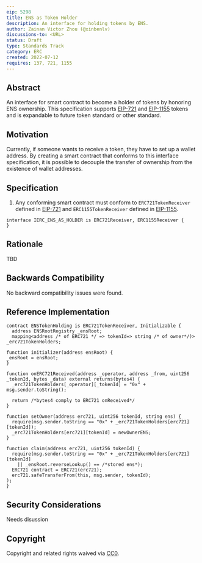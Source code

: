 ```yaml
---
eip: 5298
title: ENS as Token Holder
description: An interface for holding tokens by ENS.
author: Zainan Victor Zhou (@xinbenlv)
discussions-to: <URL>
status: Draft
type: Standards Track
category: ERC
created: 2022-07-12
requires: 137, 721, 1155
---
```


## Abstract
An interface for smart contract to become a holder of tokens by honoring ENS ownership.
This specification supports [EIP-721](./eip-721.md) and [EIP-1155](./eip-1155.md) tokens and is expandable to future token standard or other standard.

## Motivation
Currently, if someone wants to receive a token, they have to set up a wallet address. By creating a smart contract that conforms to this interface specification, it is possible to decouple the transfer of ownership from the existence of wallet addresses.

## Specification

1. Any conforming smart contract must conform to `ERC721TokenReceiver` defined in [EIP-721](./eip-721.md) and `ERC1155TokenReceiver` defined in [EIP-1155](./eip-1155.md).

```solidity
interface IERC_ENS_AS_HOLDER is ERC721Receiver, ERC1155Receiver { 
}
```

## Rationale
TBD

## Backwards Compatibility
No backward compatibility issues were found.

## Reference Implementation
```solidity
contract ENSTokenHolding is ERC721TokenReceiver, Initializable {
  address ENSRootRegistry _ensRoot;
  mapping<address /* of ERC721 */ => tokenId=> string /* of owner*/)> _erc721TokenHolders;

function initializer(address ensRoot) {
_ensRoot = ensRoot;
}

function onERC721Received(address _operator, address _from, uint256 _tokenId, bytes _data) external returns(bytes4) {
  _erc721TokenHolders[_operator][_tokenId] = "0x" + msg.sender.toString();

  return /*bytes4 comply to ERC721 onReceived*/
}

function setOwner(address erc721, uint256 tokenId, string ens) {
  require(msg.sender.toString == "0x" + _erc721TokenHolders[erc721][tokenId]);
  _erc721TokenHolders[erc721][tokenId] = newOwnerENS;
}

function claim(address erc721, uint256 tokenId) {
  require(msg.sender.toString == "0x" + _erc721TokenHolders[erc721][tokenId]
    || _ensRoot.reverseLookup() == /*stored ens*);
  ERC721 contract = ERC721(erc721);
  erc721.safeTransferFrom(this, msg.sender, tokenId);
);
}
```

## Security Considerations
Needs disussion

## Copyright
Copyright and related rights waived via [CC0](../LICENSE.md).
